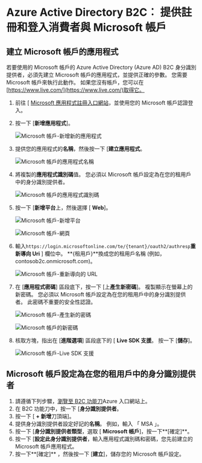 <properties
    pageTitle="Azure Active Directory B2C: Microsoft 帳戶設定 |Microsoft Azure"
    description="消費者與 Microsoft 帳戶，受到 Azure Active Directory B2C 應用程式中提供註冊和登入。"
    services="active-directory-b2c"
    documentationCenter=""
    authors="swkrish"
    manager="mbaldwin"
    editor="bryanla"/>

<tags
    ms.service="active-directory-b2c"
    ms.workload="identity"
    ms.tgt_pltfrm="na"
    ms.devlang="na"
    ms.topic="article"
    ms.date="07/24/2016"
    ms.author="swkrish"/>

# <a name="azure-active-directory-b2c-provide-sign-up-and-sign-in-to-consumers-with-microsoft-accounts"></a>Azure Active Directory B2C︰ 提供註冊和登入消費者與 Microsoft 帳戶

## <a name="create-a-microsoft-account-application"></a>建立 Microsoft 帳戶的應用程式

若要使用的 Microsoft 帳戶的 Azure Active Directory (Azure AD) B2C 身分識別提供者，必須先建立 Microsoft 帳戶的應用程式，並提供正確的參數。 您需要 Microsoft 帳戶來執行此動作。 如果您沒有帳戶，您可以在[https://www.live.com/](https://www.live.com/)取得它。

1. 前往 [ [Microsoft 應用程式註冊入口網站](https://apps.dev.microsoft.com/?referrer=https://azure.microsoft.com/documentation/articles&deeplink=/appList)，並使用您的 Microsoft 帳戶認證登入。
2. 按一下 [**新增應用程式**]。

    ![Microsoft 帳戶-新增新的應用程式](./media/active-directory-b2c-setup-msa-app/msa-add-new-app.png)

3. 提供您的應用程式的**名稱**，然後按一下 [**建立應用程式**。

    ![Microsoft 帳戶的應用程式名稱](./media/active-directory-b2c-setup-msa-app/msa-app-name.png)

4. 將複製的**應用程式識別碼**值。 您必須以 Microsoft 帳戶設定為在您的租用戶中的身分識別提供者。

    ![Microsoft 帳戶的應用程式識別碼](./media/active-directory-b2c-setup-msa-app/msa-app-id.png)

5. 按一下 [**新增平台**上，然後選擇 [ **Web**]。

    ![Microsoft 帳戶-新增平台](./media/active-directory-b2c-setup-msa-app/msa-add-platform.png)

    ![Microsoft 帳戶-網頁](./media/active-directory-b2c-setup-msa-app/msa-web.png)

6. 輸入`https://login.microsoftonline.com/te/{tenant}/oauth2/authresp`**重新導向 Uri** ] 欄位中。 **{租用戶}**換成您的租用戶名稱 (例如，contosob2c.onmicrosoft.com)。

    ![Microsoft 帳戶-重新導向的 URL](./media/active-directory-b2c-setup-msa-app/msa-redirect-url.png)

7. 在 [**應用程式密碼**] 區段底下，按一下 [上**產生新密碼**]。 複製顯示在螢幕上的新密碼。 您必須以 Microsoft 帳戶設定為在您的租用戶中的身分識別提供者。 此密碼不重要的安全性認證。

    ![Microsoft 帳戶-產生新的密碼](./media/active-directory-b2c-setup-msa-app/msa-generate-new-password.png)

    ![Microsoft 帳戶的新密碼](./media/active-directory-b2c-setup-msa-app/msa-new-password.png)

8. 核取方塊，指出在 [**進階選項**] 區段底下的 [ **Live SDK 支援**。 按一下 [**儲存**]。

    ![Microsoft 帳戶-Live SDK 支援](./media/active-directory-b2c-setup-msa-app/msa-live-sdk-support.png)

## <a name="configure-microsoft-account-as-an-identity-provider-in-your-tenant"></a>Microsoft 帳戶設定為在您的租用戶中的身分識別提供者

1. 請遵循下列步驟，[瀏覽至 B2C 功能刀](active-directory-b2c-app-registration.md#navigate-to-the-b2c-features-blade)Azure 入口網站上。
2. 在 B2C 功能刀中，按一下 [**身分識別提供者**。
3. 按一下 [ **+ 新增**刀頂端]。
4. 提供身分識別提供者設定好記的**名稱**。 例如，輸入 「 MSA 」。
5. 按一下 [**身分識別提供者類型**，選取 [ **Microsoft 帳戶**]，按一下**[確定]**。
6. 按一下 [**設定此身分識別提供者**，輸入應用程式識別碼和密碼，您先前建立的 Microsoft 帳戶應用程式。
7. 按一下**[確定]** ，然後按一下 [**建立**]，儲存您的 Microsoft 帳戶設定。
